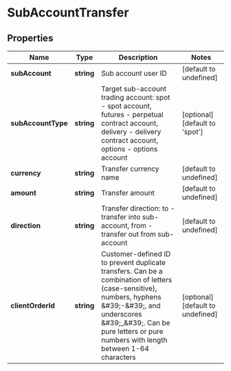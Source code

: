 # SubAccountTransfer

## Properties

Name | Type | Description | Notes
------------ | ------------- | ------------- | -------------
**subAccount** | **string** | Sub account user ID | [default to undefined]
**subAccountType** | **string** | Target sub-account trading account: spot - spot account, futures - perpetual contract account, delivery - delivery contract account, options - options account | [optional] [default to &#39;spot&#39;]
**currency** | **string** | Transfer currency name | [default to undefined]
**amount** | **string** | Transfer amount | [default to undefined]
**direction** | **string** | Transfer direction: to - transfer into sub-account, from - transfer out from sub-account | [default to undefined]
**clientOrderId** | **string** | Customer-defined ID to prevent duplicate transfers. Can be a combination of letters (case-sensitive), numbers, hyphens \&#39;-\&#39;, and underscores \&#39;_\&#39;. Can be pure letters or pure numbers with length between 1-64 characters | [optional] [default to undefined]

